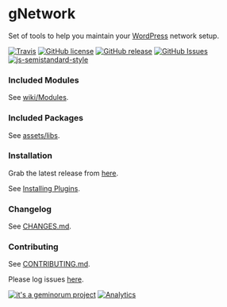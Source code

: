 # gNetwork

Set of tools to help you maintain your [WordPress](https://wordpress.org/) network setup.

[![Travis](https://img.shields.io/travis/geminorum/gnetwork.svg?style=flat-square)](https://travis-ci.org/geminorum/gnetwork)
[![GitHub license](https://img.shields.io/badge/license-GPLv3+-blue.svg?style=flat-square)](https://raw.githubusercontent.com/geminorum/gnetwork/master/LICENSE)
[![GitHub release](https://img.shields.io/github/release/geminorum/gnetwork.svg?style=flat-square)](https://github.com/geminorum/gnetwork/releases)
[![GitHub Issues](https://img.shields.io/github/issues/geminorum/gnetwork.svg?style=flat-square)](https://github.com/geminorum/gnetwork/issues)
[![js-semistandard-style](https://img.shields.io/badge/code%20style-semistandard-brightgreen.svg?style=flat-square)](https://github.com/Flet/semistandard)

### Included Modules
See [wiki/Modules](https://github.com/geminorum/gnetwork/wiki/Modules).

### Included Packages
See [assets/libs](https://github.com/geminorum/gnetwork/tree/master/assets/libs).

### Installation
Grab the latest release from [here](https://github.com/geminorum/gnetwork/releases).

See [Installing Plugins](http://codex.wordpress.org/Managing_Plugins#Installing_Plugins).

### Changelog
See [CHANGES.md](CHANGES.md).

### Contributing
See [CONTRIBUTING.md](CONTRIBUTING.md).

Please log issues [here](https://github.com/geminorum/gnetwork/issues).

[![it's a geminorum project](http://img.shields.io/badge/it's_a-geminorum_project-lightgrey.svg?style=flat-square)](http://geminorum.ir/)
[![Analytics](https://ga-beacon.appspot.com/UA-865830-4/gnetwork/readme?pixel)](https://github.com/geminorum/gnetwork)
